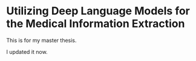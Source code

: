 # Utilizing Deep Language Models for the Medical Information Extraction

This is for my master thesis.

I updated it now.
